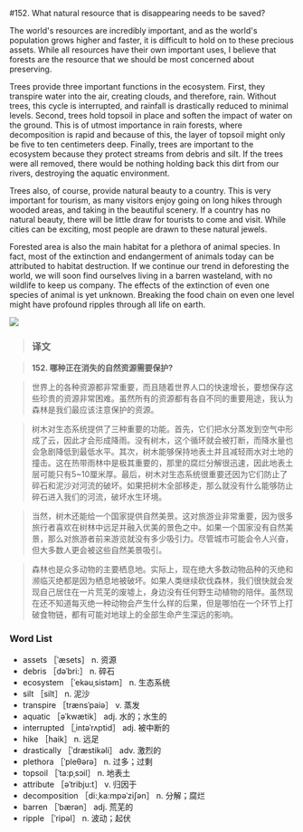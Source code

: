 #152. What natural resource that is disappearing needs to be saved?

The world's resources are incredibly important, and as the world's population grows higher and faster, it is difficult to hold on to these precious assets. While all resources have their own important uses, I believe that forests are the resource that we should be most concerned about preserving.

Trees provide three important functions in the ecosystem. First, they transpire water into the air, creating clouds, and therefore, rain. Without trees, this cycle is interrupted, and rainfall is drastically reduced to minimal levels. Second, trees hold topsoil in place and soften the impact of water on the ground. This is of utmost importance in rain forests, where decomposition is rapid and because of this, the layer of topsoil might only be five to ten centimeters deep. Finally, trees are important to the ecosystem because they protect streams from debris and silt. If the trees were all removed, there would be nothing holding back this dirt from our rivers, destroying the aquatic environment.

Trees also, of course, provide natural beauty to a country. This is very important for tourism, as many visitors enjoy going on long hikes through wooded areas, and taking in the beautiful scenery. If a country has no natural beauty, there will be little draw for tourists to come and visit. While cities can be exciting, most people are drawn to these natural jewels.

Forested area is also the main habitat for a plethora of animal species. In fact, most of the extinction and endangerment of animals today can be attributed to habitat destruction. If we continue our trend in deforesting the world, we will soon find ourselves living in a barren wasteland, with no wildlife to keep us company. The effects of the extinction of even one species of animal is yet unknown. Breaking the food chain on even one level might have profound ripples through all life on earth.

![](images/TOEFL-iBT-High-Score-Essays-152.jpg)

> ### 译文

> **152. 哪种正在消失的自然资源需要保护?**

> 世界上的各种资源都非常重要，而且随着世界人口的快速增长，要想保存这些珍贵的资源非常困难。虽然所有的资源都有各自不同的重要用途，我认为森林是我们最应该注意保护的资源。

> 树木对生态系统提供了三种重要的功能。首先，它们把水分蒸发到空气中形成了云，因此才会形成降雨。没有树木，这个循环就会被打断，而降水量也会急剧降低到最低水平。其次，树木能够保持地表土并且减轻雨水对土地的撞击。这在热带雨林中是极其重要的，那里的腐烂分解很迅速，因此地表土层可能只有5~10厘米厚。最后，树木对生态系统很重要还因为它们防止了碎石和泥沙对河流的破坏。如果把树木全部移走，那么就没有什么能够防止碎石进入我们的河流，破坏水生环境。

> 当然，树木还能给一个国家提供自然美景。这对旅游业非常重要，因为很多旅行者喜欢在树林中远足并融入优美的景色之中。如果一个国家没有自然美景，那么对旅游者前来游览就没有多少吸引力。尽管城市可能会令人兴奋，但大多数人更会被这些自然美景吸引。

> 森林也是众多动物的主要栖息地。实际上，现在绝大多数动物品种的灭绝和濒临灭绝都是因为栖息地被破坏。如果人类继续砍伐森林，我们很快就会发现自己居住在一片荒芜的废墟上，身边没有任何野生动植物的陪伴。虽然现在还不知道每灭绝一种动物会产生什么样的后果，但是哪怕在一个环节上打破食物链，都有可能对地球上的全部生命产生深远的影响。

### Word List

 * assets ［ˈæsets］ n. 资源
 * debris ［dəˈbri:］ n. 碎石
 * ecosystem ［ˈekəuˌsistəm］ n. 生态系统
 * silt ［silt］ n. 泥沙
 * transpire ［trænsˈpaiə］ v. 蒸发
 * aquatic ［əˈkwætik］ adj. 水的；水生的
 * interrupted ［ˌintəˈrʌptid］ adj. 被中断的
 * hike ［haik］ n. 远足
 * drastically ［ˈdræstikəli］ adv. 激烈的
 * plethora ［ˈpleθərə］ n. 过多；过剩
 * topsoil ［ˈta:pˌsɔil］ n. 地表土
 * attribute ［əˈtribju:t］ v. 归因于
 * decomposition ［di:ˌka:mpəˈziʃən］ n. 分解；腐烂
 * barren ［ˈbærən］ adj. 荒芜的
 * ripple ［ˈripəl］ n. 波动；起伏
